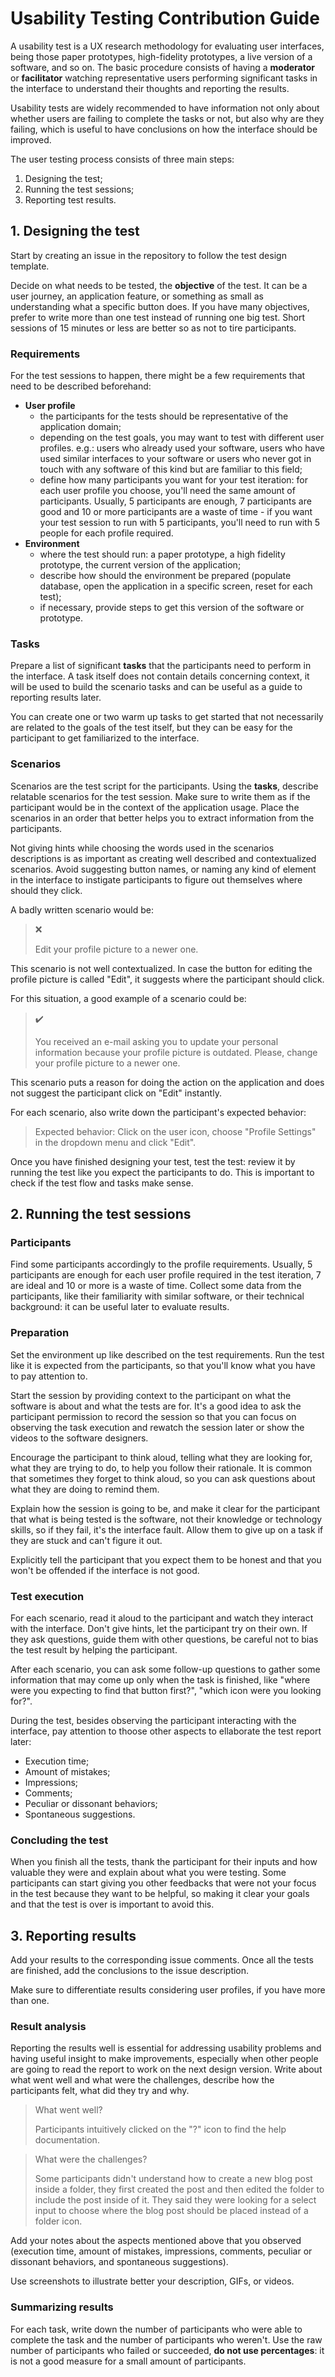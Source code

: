 # Usability Testing Contribution Guide

A usability test is a UX research methodology for evaluating user interfaces, being those paper prototypes, high-fidelity prototypes, a live version of a software, and so on. The basic procedure consists of having a **moderator** or **facilitator** watching representative users performing significant tasks in the interface to understand their thoughts and reporting the results.

Usability tests are widely recommended to have information not only about whether users are failing to complete the tasks or not, but also why are they failing, which is useful to have conclusions on how the interface should be improved.

The user testing process consists of three main steps:

1. Designing the test;
2. Running the test sessions;
3. Reporting test results.

## 1. Designing the test

Start by creating an issue in the repository to follow the test design template.

Decide on what needs to be tested, the **objective** of the test. It can be a user journey, an application feature, or something as small as understanding what a specific button does. If you have many objectives, prefer to write more than one test instead of running one big test. Short sessions of 15 minutes or less are better so as not to tire participants.

### Requirements

For the test sessions to happen, there might be a few requirements that need to be described beforehand:

* **User profile**
    - the participants for the tests should be representative of the application domain;
    - depending on the test goals, you may want to test with different user profiles. e.g.: users who already used your software, users who have used similar interfaces to your software or users who never got in touch with any software of this kind but are familiar to this field;
    - define how many participants you want for your test iteration: for each user profile you choose, you'll need the same amount of participants. Usually, 5 participants are enough, 7 participants are good and 10 or more participants are a waste of time - if you want your test session to run with 5 participants, you'll need to run with 5 people for each profile required.
* **Environment**
    - where the test should run: a paper prototype, a high fidelity prototype, the current version of the application;
    - describe how should the environment be prepared (populate database, open the application in a specific screen, reset for each test);
    - if necessary, provide steps to get this version of the software or prototype.

### Tasks

Prepare a list of significant **tasks** that the participants need to perform in the interface. A task itself does not contain details concerning context, it will be used to build the scenario tasks and can be useful as a guide to reporting results later.

You can create one or two warm up tasks to get started that not necessarily are related to the goals of the test itself, but they can be easy for the participant to get familiarized to the interface.

### Scenarios

Scenarios are the test script for the participants. Using the **tasks**, describe relatable scenarios for the test session. Make sure to write them as if the participant would be in the context of the application usage. Place the scenarios in an order that better helps you to extract information from the participants.

Not giving hints while choosing the words used in the scenarios descriptions is as important as creating well described and contextualized scenarios. Avoid suggesting button names, or naming any kind of element in the interface to instigate participants to figure out themselves where should they click.

A badly written scenario would be:

> :x:
>
> Edit your profile picture to a newer one.

This scenario is not well contextualized. In case the button for editing the profile picture is called "Edit", it suggests where the participant should click.

For this situation, a good example of a scenario could be:

> :heavy_check_mark:
>
> You received an e-mail asking you to update your personal information because your profile picture is outdated. Please, change your profile picture to a newer one.

This scenario puts a reason for doing the action on the application and does not suggest the participant click on "Edit" instantly.

For each scenario, also write down the participant's expected behavior:

> Expected behavior: Click on the user icon, choose "Profile Settings" in the dropdown menu and click "Edit".

Once you have finished designing your test, test the test: review it by running the test like you expect the participants to do. This is important to check if the test flow and tasks make sense.

## 2. Running the test sessions

### Participants

Find some participants accordingly to the profile requirements. Usually, 5 participants are enough for each user profile required in the test iteration, 7 are ideal and 10 or more is a waste of time. Collect some data from the participants, like their familiarity with similar software, or their technical background: it can be useful later to evaluate results.

### Preparation

Set the environment up like described on the test requirements. Run the test like it is expected from the participants, so that you'll know what you have to pay attention to.

Start the session by providing context to the participant on what the software is about and what the tests are for. It's a good idea to ask the participant permission to record the session so that you can focus on observing the task execution and rewatch the session later or show the videos to the software designers.

Encourage the participant to think aloud, telling what they are looking for, what they are trying to do, to help you follow their rationale. It is common that sometimes they forget to think aloud, so you can ask questions about what they are doing to remind them.

Explain how the session is going to be, and make it clear for the participant that what is being tested is the software, not their knowledge or technology skills, so if they fail, it's the interface fault. Allow them to give up on a task if they are stuck and can't figure it out.

Explicitly tell the participant that you expect them to be honest and that you won't be offended if the interface is not good.

### Test execution

For each scenario, read it aloud to the participant and watch they interact with the interface. Don't give hints, let the participant try on their own. If they ask questions, guide them with other questions, be careful not to bias the test result by helping the participant.

After each scenario, you can ask some follow-up questions to gather some information that may come up only when the task is finished, like "where were you expecting to find that button first?", "which icon were you looking for?".

During the test, besides observing the participant interacting with the interface, pay attention to thoose other aspects to ellaborate the test report later:
* Execution time;
* Amount of mistakes;
* Impressions;
* Comments;
* Peculiar or dissonant behaviors;
* Spontaneous suggestions.

### Concluding the test

When you finish all the tests, thank the participant for their inputs and how valuable they were and explain about what you were testing. Some participants can start giving you other feedbacks that were not your focus in the test because they want to be helpful, so making it clear your goals and that the test is over is important to avoid this.

## 3. Reporting results

Add your results to the corresponding issue comments. Once all the tests are finished, add the conclusions to the issue description.

Make sure to differentiate results considering user profiles, if you have more than one.

### Result analysis

Reporting the results well is essential for addressing usability problems and having useful insight to make improvements, especially when other people are going to read the report to work on the next design version. Write about what went well and what were the challenges, describe how the participants felt, what did they try and why.

> What went well?
>
> Participants intuitively clicked on the "?" icon to find the help documentation.

> What were the challenges?
>
> Some participants didn't understand how to create a new blog post inside a folder, they first created the post and then edited the folder to include the post inside of it. They said they were looking for a select input to choose where the blog post should be placed instead of a folder icon.

Add your notes about the aspects mentioned above that you observed (execution time, amount of mistakes, impressions, comments, peculiar or dissonant behaviors, and spontaneous suggestions).

Use screenshots to illustrate better your description, GIFs, or videos.

### Summarizing results

For each task, write down the number of participants who were able to complete the task and the number of participants who weren't. Use the raw number of participants who failed or succeeded, **do not use percentages**: it is not a good measure for a small amount of participants.